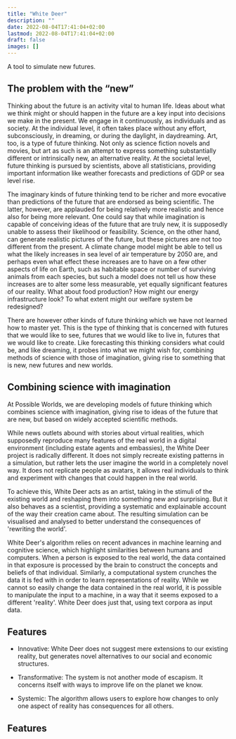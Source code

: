 ```yaml
---
title: "White Deer"
description: ""
date: 2022-08-04T17:41:04+02:00
lastmod: 2022-08-04T17:41:04+02:00
draft: false
images: []
---
```


A tool to simulate new futures. 

## The problem with the “new”

Thinking about the future is an activity vital to human life. Ideas about what we think might or should happen in the future are a key input into decisions we make in the present. We engage in it continuously, as individuals and as society. At the individual level, it often takes place without any effort, subconsciously, in dreaming, or during the daylight, in daydreaming. Art, too, is a type of future thinking. Not only as science fiction novels and movies, but art as such is an attempt to express something substantially different or intrinsically new, an alternative reality. At the societal level, future thinking is pursued by scientists, above all statisticians, providing important information like weather forecasts and predictions of GDP or sea level rise. 

The imaginary kinds of future thinking tend to be richer and more evocative than predictions of the future that are endorsed as being scientific. The latter, however, are applauded for being relatively more realistic and hence also for being more relevant. One could say that while imagination is capable of conceiving ideas of the future that are truly new, it is supposedly unable to assess their likelihood or feasibility. Science, on the other hand, can generate realistic pictures of the future, but these pictures are not too different from the present. A climate change model might be able to tell us what the likely increases in sea level of air temperature by 2050 are, and perhaps even what effect these increases are to have on a few other aspects of life on Earth, such as habitable space or number of surviving animals from each species, but such a model does not tell us how these increases are to alter some less measurable, yet equally significant features of our reality. What about food production? How might our energy infrastructure look? To what extent might our welfare system be redesigned? 

There are however other kinds of future thinking which we have not learned how to master yet. This is the type of thinking that is concerned with futures that we would like to see, futures that we would like to live in, futures that we would like to create. Like forecasting this thinking considers what could be, and like dreaming, it probes into what we might wish for, combining methods of science with those of imagination, giving rise to something that is new, new futures and new worlds. 


## Combining science with imagination 

At Possible Worlds, we are developing models of future thinking which combines science with imagination, giving rise to ideas of the future that are new, but based on widely accepted scientific methods. 

While news outlets abound with stories about virtual realities, which supposedly reproduce many features of the real world in a digital environment (including estate agents and embassies), the White Deer project is radically different. It does not simply recreate existing patterns in a simulation, but rather lets the user imagine the world in a completely novel way. It does not replicate people as avatars, it allows real individuals to think and experiment with changes that could happen in the real world.

To achieve this, White Deer acts as an artist, taking in the stimuli of the existing world and reshaping them into something new and surprising. But it also behaves as a scientist, providing a systematic and explainable account of the way their creation came about.  The resulting simulation can be visualised and analysed to better understand the consequences of 'rewriting the world'. 

White Deer's algorithm relies on recent advances in machine learning and cognitive science, which highlight similarities between humans and computers. When a person is exposed to the real world, the data contained in that exposure is processed by the brain to construct the concepts and beliefs of that individual. Similarly, a computational system crunches the data it is fed with in order to learn representations of reality. While we cannot so easily change the data contained in the real world, it is possible to manipulate the input to a machine, in a way that it seems exposed to a different 'reality'. White Deer does just that, using text corpora as input data.


## Features

* Innovative: White Deer does not suggest mere extensions to our existing reality, but generates novel alternatives to our social and economic structures.

* Transformative: The system is not another mode of escapism. It concerns itself with ways to improve life on the planet we know.

* Systemic: The algorithm allows users to explore how changes to only one aspect of reality has consequences for all others. 


[comment]: # (it can be new but it is not realistic or possible or it can be realistic and possible but it is now new. !! thinking how a future can be different, new, as opposed to an extension of the present. The output can be analysed in terms of the most likely associations a human would draw between concepts. A possible extension for the system would be to train a dialogue agent on the data rather than simply learn concepts. The resulting agent could then chat with human users. [...] Humans represent reality through sets of interconnected concepts. Recent advances in machine learning have shown that a system exposed to text content can learn vector space representations that come close to human concepts. The geometry of the resulting space is dependent on the data that has been fed into the system. So by modifying the data, we can indirectly act on the concepts that are learned from it. The core of White Deer is the ability to manipulate text data in a way that some parts of reality are removed, added or modified, and to learn concepts from that new data, thus simulating an individual exposed to various hypothetical social and economic structures. Analysis tools are also provided, giving different options to inspect the configuration of the acquired conceptual content.)


## Features 
